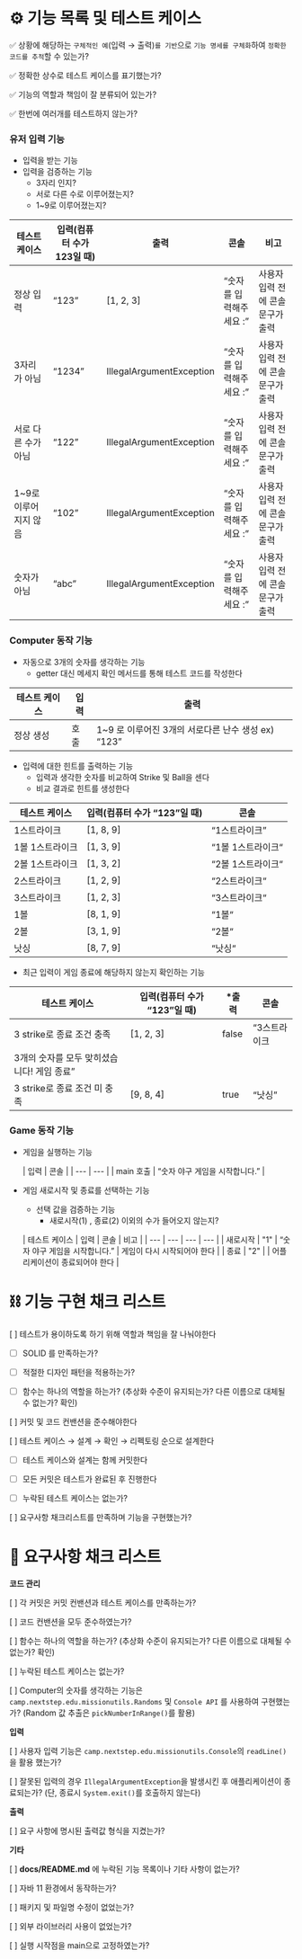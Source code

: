 # ⚙️ 기능 목록 및 테스트 케이스

✅ 상황에 해당하는 `구체적인 예`(입력 → 출력)`를 기반`으로 `기능 명세를 구체화`하여 `정확한 코드를 추적`할 수 있는가?

✅ 정확한 상수로 테스트 케이스를 표기했는가?

✅ 기능의 역할과 책임이 잘 분류되어 있는가?

✅ 한번에 여러개를 테스트하지 않는가?

### 유저 입력 기능

- 입력을 받는 기능
- 입력을 검증하는 기능
    - 3자리 인지?
    - 서로 다른 수로 이루어졌는지?
    - 1~9로 이루어졌는지?

| 테스트 케이스 | 입력(컴퓨터 수가 123일 때) | 출력                       | 콘솔 | 비고 |
| --- |-----------|--------------------------| --- | --- |
| 정상 입력 | “123”     | [1, 2, 3]                | “숫자를 입력해주세요 :” | 사용자 입력 전에 콘솔 문구가 출력 |
| 3자리가 아님 | “1234”    | IllegalArgumentException | “숫자를 입력해주세요 :” | 사용자 입력 전에 콘솔 문구가 출력 |
| 서로 다른 수가 아님 | “122”     | IllegalArgumentException | “숫자를 입력해주세요 :” | 사용자 입력 전에 콘솔 문구가 출력 |
| 1~9로 이루어지지 않음 | “102”     | IllegalArgumentException | “숫자를 입력해주세요 :” | 사용자 입력 전에 콘솔 문구가 출력 |
| 숫자가 아님 | “abc”     | IllegalArgumentException | “숫자를 입력해주세요 :” | 사용자 입력 전에 콘솔 문구가 출력 |

### Computer 동작 기능

- 자동으로 3개의 숫자를 생각하는 기능
  - getter 대신 메세지 확인 메서드를 통해 테스트 코드를 작성한다 

| 테스트 케이스 | 입력 | 출력 |
| --- | --- | --- |
| 정상 생성 | 호출 | 1~9 로 이루어진 3개의 서로다른 난수 생성 ex) “123” |
- 입력에 대한 힌트를 출력하는 기능
    - 입력과 생각한 숫자를 비교하여 Strike 및 Ball을 센다
    - 비교 결과로 힌트를 생성한다

| 테스트 케이스 | 입력(컴퓨터 수가 “123”일 때) | 콘솔          |
| --- |---------------------|-------------|
| 1스트라이크 | [1, 8, 9]           | “1스트라이크”    |
| 1볼 1스트라이크 | [1, 3, 9]           | “1볼 1스트라이크“ |
| 2볼 1스트라이크 | [1, 3, 2]           | “2볼 1스트라이크“ |
| 2스트라이크 | [1, 2, 9]           | “2스트라이크“    |
| 3스트라이크 | [1, 2, 3]           | “3스트라이크“    |
| 1볼 | [8, 1, 9]           | “1볼“        |
| 2볼 | [3, 1, 9]           | “2볼“        |
| 낫싱 | [8, 7, 9]           | “낫싱“        |
- 최근 입력이 게임 종료에 해당하지 않는지 확인하는 기능

| 테스트 케이스 | 입력(컴퓨터 수가 “123”일 때) | *출력 | 콘솔 |
| --- |---------------------| --- | --- |
| 3 strike로 종료 조건 충족 | [1, 2, 3]           | false | “3스트라이크 |
| 3개의 숫자를 모두 맞히셨습니다! 게임 종료” |                     |  |  |
| 3 strike로 종료 조건 미 충족 | [9, 8, 4]           | true | “낫싱” |

### **Game 동작 기능**

- 게임을 실행하는 기능

  | 입력 | 콘솔 |
      | --- | --- |
  | main 호출 | “숫자 야구 게임을 시작합니다.” |
- 게임 새로시작 및 종료를 선택하는 기능
    - 선택 값을 검증하는 기능
        - 새로시작(1) , 종료(2) 이외의 수가 들어오지 않는지?

  | 테스트 케이스 | 입력 | 콘솔 | 비고 |
        | --- | --- | --- | --- |
  | 새로시작 | "1" | “숫자 야구 게임을 시작합니다.” | 게임이 다시 시작되어야 한다 |
  | 종료 | "2" |  | 어플리케이션이 종료되어야 한다 |

# ⛓️ 기능 구현 채크 리스트

[  ] 테스트가 용이하도록 하기 위해 역할과 책임을 잘 나눠야한다

+ [  ] SOLID 를 만족하는가?

+ [  ] 적절한 디자인 패턴을 적용하는가?

+ [  ] 함수는 하나의 역할을 하는가?  (추상화 수준이 유지되는가? 다른 이름으로 대체될 수 없는가? 확인)

[  ]  커밋 및 코드 컨밴션을 준수해야한다

[  ]  테스트 케이스 → 설계 → 확인 → 리펙토링 순으로 설계한다

+ [  ]  테스트 케이스와 설계는 함께 커밋한다

+ [  ]  모든 커밋은 테스트가 완료된 후 진행한다

+ [  ]  누락된 테스트 케이스는 없는가?

[  ]  요구사항 채크리스트를 만족하며 기능을 구현했는가?

# 📝 요구사항 채크 리스트

**코드 관리**

[  ] 각 커밋은 커밋 컨밴션과 테스트 케이스를 만족하는가?

[  ] 코드 컨밴션을 모두 준수하였는가?

[  ] 함수는 하나의 역할을 하는가? (추상화 수준이 유지되는가? 다른 이름으로 대체될 수 없는가? 확인)

[  ] 누락된 테스트 케이스는 없는가?

[  ] Computer의 숫자를 생각하는 기능은 `camp.nextstep.edu.missionutils.Randoms` 및 `Console API` 를 사용하여 구현했는가? (Random 값 추출은 `pickNumberInRange()`를 활용)

**입력**

[  ] 사용자 입력 기능은 `camp.nextstep.edu.missionutils.Console`의 `readLine()`을 활용 했는가?

[  ] 잘못된 입력의 경우 `IllegalArgumentException`을 발생시킨 후 애플리케이션이 종료되는가? (단, 종료시 `System.exit()`를 호출하지 않는다)

**출력**

[  ] 요구 사항에 명시된 출력값 형식을 지켰는가?

**기타**

[  ] **docs/README.md** 에 누락된 기능 목록이나 기타 사항이 없는가?

[  ] 자바 11 환경에서 동작하는가?

[  ] 패키지 및 파일명 수정이 없었는가?

[  ] 외부 라이브러리 사용이 없었는가?

[  ] 실행 시작점을 main으로 고정하였는가?